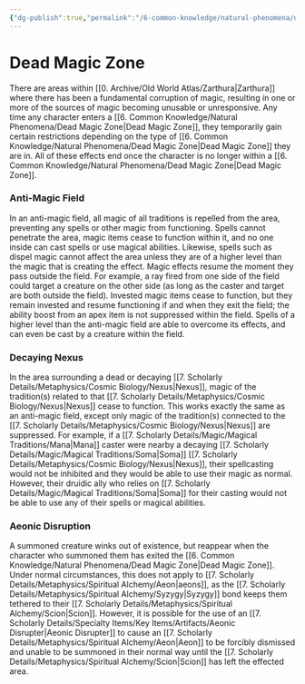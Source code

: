 ```yaml
---
{"dg-publish":true,"permalink":"/6-common-knowledge/natural-phenomena/dead-magic-zone/","noteIcon":""}
---
```


# Dead Magic Zone

There are areas within [[0. Archive/Old World Atlas/Zarthura\|Zarthura]] where there has been a fundamental corruption of magic, resulting in one or more of the sources of magic becoming unusable or unresponsive. Any time any character enters a [[6. Common Knowledge/Natural Phenomena/Dead Magic Zone\|Dead Magic Zone]], they temporarily gain certain restrictions depending on the type of [[6. Common Knowledge/Natural Phenomena/Dead Magic Zone\|Dead Magic Zone]] they are in. All of these effects end once the character is no longer within a [[6. Common Knowledge/Natural Phenomena/Dead Magic Zone\|Dead Magic Zone]]. 

### Anti-Magic Field
In an anti-magic field, all magic of all traditions is repelled from the area, preventing any spells or other magic from functioning. Spells cannot penetrate the area, magic items cease to function within it, and no one inside can cast spells or use magical abilities. Likewise, spells such as dispel magic cannot affect the area unless they are of a higher level than the magic that is creating the effect. Magic effects resume the moment they pass outside the field. For example, a ray fired from one side of the field could target a creature on the other side (as long as the caster and target are both outside the field). Invested magic items cease to function, but they remain invested and resume functioning if and when they exit the field; the ability boost from an apex item is not suppressed within the field. Spells of a higher level than the anti-magic field are able to overcome its effects, and can even be cast by a creature within the field. 

### Decaying Nexus 
In the area surrounding a dead or decaying [[7. Scholarly Details/Metaphysics/Cosmic Biology/Nexus\|Nexus]], magic of the tradition(s) related to that [[7. Scholarly Details/Metaphysics/Cosmic Biology/Nexus\|Nexus]] cease to function. This works exactly the same as an anti-magic field, except only magic of the tradition(s) connected to the [[7. Scholarly Details/Metaphysics/Cosmic Biology/Nexus\|Nexus]] are suppressed. For example, if a [[7. Scholarly Details/Magic/Magical Traditions/Mana\|Mana]] caster were nearby a decaying [[7. Scholarly Details/Magic/Magical Traditions/Soma\|Soma]] [[7. Scholarly Details/Metaphysics/Cosmic Biology/Nexus\|Nexus]], their spellcasting would not be inhibited and they would be able to use their magic as normal. However, their druidic ally who relies on [[7. Scholarly Details/Magic/Magical Traditions/Soma\|Soma]] for their casting would not be able to use any of their spells or magical abilities. 

### Aeonic Disruption
A summoned creature winks out of existence, but reappear when the character who summoned them has exited the [[6. Common Knowledge/Natural Phenomena/Dead Magic Zone\|Dead Magic Zone]]. Under normal circumstances, this does not apply to [[7. Scholarly Details/Metaphysics/Spiritual Alchemy/Aeon\|aeons]], as the [[7. Scholarly Details/Metaphysics/Spiritual Alchemy/Syzygy\|Syzygy]] bond keeps them tethered to their [[7. Scholarly Details/Metaphysics/Spiritual Alchemy/Scion\|Scion]]. However, it is possible for the use of an [[7. Scholarly Details/Specialty Items/Key Items/Artifacts/Aeonic Disrupter\|Aeonic Disrupter]] to cause an [[7. Scholarly Details/Metaphysics/Spiritual Alchemy/Aeon\|Aeon]] to be forcibly dismissed and unable to be summoned in their normal way until the [[7. Scholarly Details/Metaphysics/Spiritual Alchemy/Scion\|Scion]] has left the effected area.  